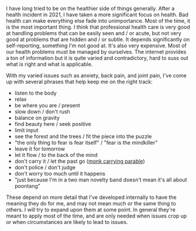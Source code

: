 I have long tried to be on the healthier side of things generally.  After a health incident in 2021, I have taken a more significant focus on health.  Bad health can make everything else fade into unimportance.  Most of the time, it is the most important thing.  I think that professional health care is very good at handling problems that can be easily seen and / or acute, but not very good at problems that are hidden and / or subtle.  It depends significantly on self-reporting, something I'm not good at.  It's also very expensive.  Most of our health problems must be managed by ourselves.  The internet provides a ton of information but it is quite varied and contradictory, hard to suss out what is right and what is applicable.

With my varied issues such as anxiety, back pain, and joint pain, I've come up with several phrases that help keep me on the right track:

- listen to the body
- relax
- be where you are / present
- slow down / don't rush
- balance on gravity
- find beauty here / seek positive
- limit input
- see the forest and the trees / fit the piece into the puzzle
- "the only thing to fear is fear itself" / "fear is the mindkiller"
- leave it for tomorrow
- let it flow / to the back of the mind
- don't carry it / let the past go ([monk carrying parable](https://asivanayoga.com/blogs/parables/the-two-monks-and-a-woman-at-the-river))
- don't police / don't judge
- don't worry too much until it happens
- "just because I'm in a two man novelty band doesn't mean it's all about poontang"

These depend on more detail that I've developed internally to have the meaning they do for me, and may not mean much or the same thing to others.  I will try to expand upon them at some point.  In general they're meant to apply most of the time, and are only needed when issues crop up or when circumstances are likely to lead to issues.
